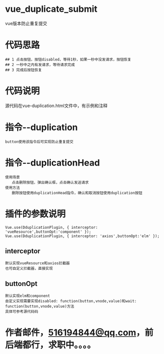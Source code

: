 # vue_duplicate_submit
vue版本防止重复提交
# 代码思路
    ## 1 点击按钮，按钮disabled，等待1秒，如果一秒中没发请求，按钮恢复
    ## 2 一秒中之内有发请求，等待请求完成
    ## 3 完成后按钮恢复

# 代码说明
源代码在vue-duplication.html文件中，有示例和注释
# 指令--duplication
    button使用该指令后可实现防止重复提交
# 指令--duplicationHead
    使用场景
       点击删除按钮，弹出确认框，点击确认发送请求
    使用方法
       删除按钮使用duplicationHead指令，确认和取消按钮使用duplication按钮
# 插件的参数说明
    Vue.use(DduplicationPlugin, { interceptor: 'vueResource',buttonOpt:'component' });
    Vue.use(DduplicationPlugin, { interceptor: 'axios',buttonOpt:'elm' });
  ## interceptor
    默认实现vueResource和axios拦截器
    也可自定义拦截器，直接实现
  ## buttonOpt
    默认实现elm和component
    自定义实现需要实现disabled: function(button,vnode,value)和wait: function(button,vnode,value)方法
    具体可参考源代码码
 
 # 作者邮件，516194844@qq.com，前后端都行，求职中。。。。 
